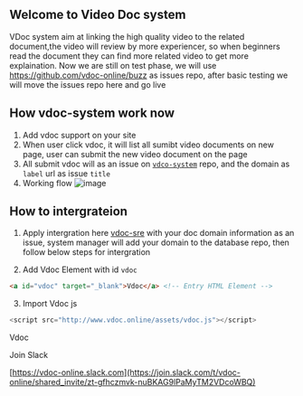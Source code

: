 ## Welcome to Video Doc system
VDoc system aim at linking the high quality video to the related document,the video will review by more experiencer, so when beginners read the  document they can find more related video  to get more explaination.
Now we are still on test phase, we will use https://github.com/vdoc-online/buzz as issues repo, after basic testing we will move the issues repo here and go live
## How vdoc-system work now
1. Add vdoc support on your site
2. When user click vdoc, it will list all sumibt video documents on new page, user can submit the new video document on the page
3. All submit vdoc will as an issue on [`vdco-system`](http://www.github.com/vdoc-online/vdoc-system/issues) repo, and the domain as `label` url as issue `title`
4. Working flow
   ![image](assets/vdoc-flow.png)
## How to intergrateion
1. Apply intergration here [vdoc-sre](https://github.com/vdoc-online/vdoc-sre) with your doc domain information as an issue, system manager will add your domain to the database repo, then follow below steps for intergration
   
2. Add Vdoc Element with id `vdoc`
```html
<a id="vdoc" target="_blank">Vdoc</a> <!-- Entry HTML Element -->
```
3. Import Vdoc js
```javascript
<script src="http://www.vdoc.online/assets/vdoc.js"></script>
```
<a id="vdoc" target="_blank">Vdoc</a>
<script src="http://www.vdoc.online/assets/vdoc.js"></script>

Join Slack 

[https://vdoc-online.slack.com](https://join.slack.com/t/vdoc-online/shared_invite/zt-gfhczmvk-nuBKAG9lPaMyTM2VDcoWBQ)
